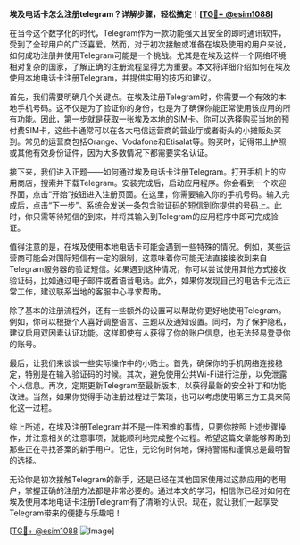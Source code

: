 **埃及电话卡怎么注册telegram？详解步骤，轻松搞定！[[TG💪+ @esim1088](https://t.me/s/esim1088)]**

在当今这个数字化的时代，Telegram作为一款功能强大且安全的即时通讯软件，受到了全球用户的广泛喜爱。然而，对于初次接触或准备在埃及使用的用户来说，如何成功注册并使用Telegram可能是一个挑战。尤其是在埃及这样一个网络环境相对复杂的国家，了解正确的注册流程显得尤为重要。本文将详细介绍如何在埃及使用本地电话卡注册Telegram，并提供实用的技巧和建议。

首先，我们需要明确几个关键点。在埃及注册Telegram时，你需要一个有效的本地手机号码。这不仅是为了验证你的身份，也是为了确保你能正常使用该应用的所有功能。因此，第一步就是获取一张埃及本地的SIM卡。你可以选择购买当地的预付费SIM卡，这些卡通常可以在各大电信运营商的营业厅或者街头的小摊贩处买到。常见的运营商包括Orange、Vodafone和Etisalat等。购买时，记得带上护照或其他有效身份证件，因为大多数情况下都需要实名认证。

接下来，我们进入正题——如何通过埃及电话卡注册Telegram。打开手机上的应用商店，搜索并下载Telegram。安装完成后，启动应用程序。你会看到一个欢迎界面，点击“开始”按钮进入注册页面。在这里，你需要输入你的手机号码。输入完成后，点击“下一步”。系统会发送一条包含验证码的短信到你提供的号码上。此时，你只需等待短信的到来，并将其输入到Telegram的应用程序中即可完成验证。

值得注意的是，在埃及使用本地电话卡可能会遇到一些特殊的情况。例如，某些运营商可能会对国际短信有一定的限制，这意味着你可能无法直接接收到来自Telegram服务器的验证短信。如果遇到这种情况，你可以尝试使用其他方式接收验证码，比如通过电子邮件或者语音电话。此外，如果你发现自己的电话卡无法正常工作，建议联系当地的客服中心寻求帮助。

除了基本的注册流程外，还有一些额外的设置可以帮助你更好地使用Telegram。例如，你可以根据个人喜好调整语言、主题以及通知设置。同时，为了保护隐私，建议启用双因素认证功能。这样即使有人获得了你的账户信息，也无法轻易登录你的账号。

最后，让我们来谈谈一些实际操作中的小贴士。首先，确保你的手机网络连接稳定，特别是在输入验证码的时候。其次，避免使用公共Wi-Fi进行注册，以免泄露个人信息。再次，定期更新Telegram至最新版本，以获得最新的安全补丁和功能改进。当然，如果你觉得手动注册过程过于繁琐，也可以考虑使用第三方工具来简化这一过程。

综上所述，在埃及注册Telegram并不是一件困难的事情，只要你按照上述步骤操作，并注意相关的注意事项，就能顺利地完成整个过程。希望这篇文章能够帮助到那些正在寻找答案的新手用户。记住，无论何时何地，保持警惕和谨慎总是最明智的选择。

无论你是初次接触Telegram的新手，还是已经在其他国家使用过这款应用的老用户，掌握正确的注册方法都是非常必要的。通过本文的学习，相信你已经对如何在埃及使用本地电话卡注册Telegram有了清晰的认识。现在，就让我们一起享受Telegram带来的便捷与乐趣吧！

[[TG💪+ @esim1088](https://t.me/s/esim1088) ![Image](https://i.postimg.cc/4NQfJmqS/Snipaste-2025-05-13-00-14-12.png)]